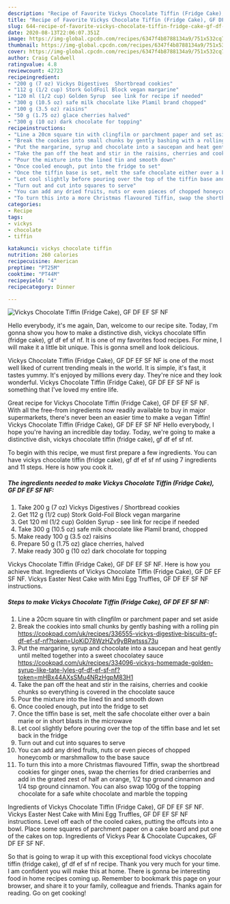 ```yaml
---
description: "Recipe of Favorite Vickys Chocolate Tiffin (Fridge Cake), GF DF EF SF NF"
title: "Recipe of Favorite Vickys Chocolate Tiffin (Fridge Cake), GF DF EF SF NF"
slug: 644-recipe-of-favorite-vickys-chocolate-tiffin-fridge-cake-gf-df-ef-sf-nf
date: 2020-08-13T22:06:07.351Z
image: https://img-global.cpcdn.com/recipes/6347f4b8788134a9/751x532cq70/vickys-chocolate-tiffin-fridge-cake-gf-df-ef-sf-nf-recipe-main-photo.jpg
thumbnail: https://img-global.cpcdn.com/recipes/6347f4b8788134a9/751x532cq70/vickys-chocolate-tiffin-fridge-cake-gf-df-ef-sf-nf-recipe-main-photo.jpg
cover: https://img-global.cpcdn.com/recipes/6347f4b8788134a9/751x532cq70/vickys-chocolate-tiffin-fridge-cake-gf-df-ef-sf-nf-recipe-main-photo.jpg
author: Craig Caldwell
ratingvalue: 4.8
reviewcount: 42723
recipeingredient:
- "200 g (7 oz) Vickys Digestives  Shortbread cookies"
- "112 g (1/2 cup) Stork GoldFoil Block vegan margarine"
- "120 ml (1/2 cup) Golden Syrup  see link for recipe if needed"
- "300 g (10.5 oz) safe milk chocolate like Plamil brand chopped"
- "100 g (3.5 oz) raisins"
- "50 g (1.75 oz) glace cherries halved"
- "300 g (10 oz) dark chocolate for topping"
recipeinstructions:
- "Line a 20cm square tin with clingfilm or parchment paper and set aside"
- "Break the cookies into small chunks by gently bashing with a rolling pin https://cookpad.com/uk/recipes/336555-vickys-digestive-biscuits-gf-df-ef-sf-nf?token=UoKiD78WzHZv9yBRwtsss73u"
- "Put the margarine, syrup and chocolate into a saucepan and heat gently until melted together into a sweet chocolatey sauce https://cookpad.com/uk/recipes/334096-vickys-homemade-golden-syrup-like-tate-lyles-gf-df-ef-sf-nf?token=mHBx44AXsSMu4NRzHgpM83H1"
- "Take the pan off the heat and stir in the raisins, cherries and cookie chunks so everything is covered in the chocolate sauce"
- "Pour the mixture into the lined tin and smooth down"
- "Once cooled enough, put into the fridge to set"
- "Once the tiffin base is set, melt the safe chocolate either over a bain marie or in short blasts in the microwave"
- "Let cool slightly before pouring over the top of the tiffin base and let set back in the fridge"
- "Turn out and cut into squares to serve"
- "You can add any dried fruits, nuts or even pieces of chopped honeycomb or marshmallow to the base sauce"
- "To turn this into a more Christmas flavoured Tiffin, swap the shortbread cookies for ginger ones, swap the cherries for dried cranberries and add in the grated zest of half an orange, 1/2 tsp ground cinnamon and 1/4 tsp ground cinnamon. You can also swap 100g of the topping chocolate for a safe white chocolate and marble the topping"
categories:
- Recipe
tags:
- vickys
- chocolate
- tiffin

katakunci: vickys chocolate tiffin 
nutrition: 260 calories
recipecuisine: American
preptime: "PT25M"
cooktime: "PT44M"
recipeyield: "4"
recipecategory: Dinner

---
```



![Vickys Chocolate Tiffin (Fridge Cake), GF DF EF SF NF](https://img-global.cpcdn.com/recipes/6347f4b8788134a9/751x532cq70/vickys-chocolate-tiffin-fridge-cake-gf-df-ef-sf-nf-recipe-main-photo.jpg)

Hello everybody, it's me again, Dan, welcome to our recipe site. Today, I'm gonna show you how to make a distinctive dish, vickys chocolate tiffin (fridge cake), gf df ef sf nf. It is one of my favorites food recipes. For mine, I will make it a little bit unique. This is gonna smell and look delicious.

Vickys Chocolate Tiffin (Fridge Cake), GF DF EF SF NF is one of the most well liked of current trending meals in the world. It is simple, it's fast, it tastes yummy. It's enjoyed by millions every day. They're nice and they look wonderful. Vickys Chocolate Tiffin (Fridge Cake), GF DF EF SF NF is something that I've loved my entire life.

Great recipe for Vickys Chocolate Tiffin (Fridge Cake), GF DF EF SF NF. With all the free-from ingredients now readily available to buy in major supermarkets, there&#39;s never been an easier time to make a vegan Tiffin! Vickys Chocolate Tiffin (Fridge Cake), GF DF EF SF NF Hello everybody, I hope you&#39;re having an incredible day today. Today, we&#39;re going to make a distinctive dish, vickys chocolate tiffin (fridge cake), gf df ef sf nf.


To begin with this recipe, we must first prepare a few ingredients. You can have vickys chocolate tiffin (fridge cake), gf df ef sf nf using 7 ingredients and 11 steps. Here is how you cook it.

<!--inarticleads1-->

##### The ingredients needed to make Vickys Chocolate Tiffin (Fridge Cake), GF DF EF SF NF:

1. Take 200 g (7 oz) Vickys Digestives / Shortbread cookies
1. Get 112 g (1/2 cup) Stork Gold-Foil Block vegan margarine
1. Get 120 ml (1/2 cup) Golden Syrup - see link for recipe if needed
1. Take 300 g (10.5 oz) safe milk chocolate like Plamil brand, chopped
1. Make ready 100 g (3.5 oz) raisins
1. Prepare 50 g (1.75 oz) glace cherries, halved
1. Make ready 300 g (10 oz) dark chocolate for topping


Vickys Chocolate Tiffin (Fridge Cake), GF DF EF SF NF. Here is how you achieve that. Ingredients of Vickys Chocolate Tiffin (Fridge Cake), GF DF EF SF NF. Vickys Easter Nest Cake with Mini Egg Truffles, GF DF EF SF NF instructions. 

<!--inarticleads2-->

##### Steps to make Vickys Chocolate Tiffin (Fridge Cake), GF DF EF SF NF:

1. Line a 20cm square tin with clingfilm or parchment paper and set aside
1. Break the cookies into small chunks by gently bashing with a rolling pin https://cookpad.com/uk/recipes/336555-vickys-digestive-biscuits-gf-df-ef-sf-nf?token=UoKiD78WzHZv9yBRwtsss73u
1. Put the margarine, syrup and chocolate into a saucepan and heat gently until melted together into a sweet chocolatey sauce https://cookpad.com/uk/recipes/334096-vickys-homemade-golden-syrup-like-tate-lyles-gf-df-ef-sf-nf?token=mHBx44AXsSMu4NRzHgpM83H1
1. Take the pan off the heat and stir in the raisins, cherries and cookie chunks so everything is covered in the chocolate sauce
1. Pour the mixture into the lined tin and smooth down
1. Once cooled enough, put into the fridge to set
1. Once the tiffin base is set, melt the safe chocolate either over a bain marie or in short blasts in the microwave
1. Let cool slightly before pouring over the top of the tiffin base and let set back in the fridge
1. Turn out and cut into squares to serve
1. You can add any dried fruits, nuts or even pieces of chopped honeycomb or marshmallow to the base sauce
1. To turn this into a more Christmas flavoured Tiffin, swap the shortbread cookies for ginger ones, swap the cherries for dried cranberries and add in the grated zest of half an orange, 1/2 tsp ground cinnamon and 1/4 tsp ground cinnamon. You can also swap 100g of the topping chocolate for a safe white chocolate and marble the topping


Ingredients of Vickys Chocolate Tiffin (Fridge Cake), GF DF EF SF NF. Vickys Easter Nest Cake with Mini Egg Truffles, GF DF EF SF NF instructions. Level off each of the cooled cakes, putting the offcuts into a bowl. Place some squares of parchment paper on a cake board and put one of the cakes on top. Ingredients of Vickys Pear &amp; Chocolate Cupcakes, GF DF EF SF NF. 

So that is going to wrap it up with this exceptional food vickys chocolate tiffin (fridge cake), gf df ef sf nf recipe. Thank you very much for your time. I am confident you will make this at home. There is gonna be interesting food in home recipes coming up. Remember to bookmark this page on your browser, and share it to your family, colleague and friends. Thanks again for reading. Go on get cooking!
